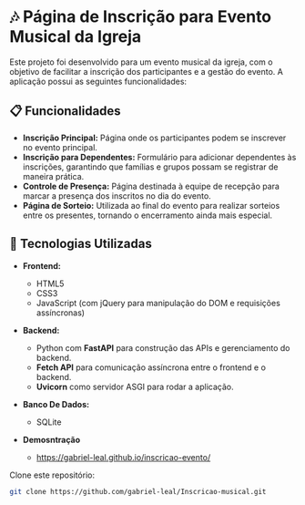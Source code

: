 # 🎶 Página de Inscrição para Evento Musical da Igreja

Este projeto foi desenvolvido para um evento musical da igreja, com o objetivo de facilitar a inscrição dos participantes e a gestão do evento. A aplicação possui as seguintes funcionalidades:

## 📋 Funcionalidades

- **Inscrição Principal:** Página onde os participantes podem se inscrever no evento principal.
- **Inscrição para Dependentes:** Formulário para adicionar dependentes às inscrições, garantindo que famílias e grupos possam se registrar de maneira prática.
- **Controle de Presença:** Página destinada à equipe de recepção para marcar a presença dos inscritos no dia do evento.
- **Página de Sorteio:** Utilizada ao final do evento para realizar sorteios entre os presentes, tornando o encerramento ainda mais especial.

## 🚀 Tecnologias Utilizadas

- **Frontend:**
  - HTML5
  - CSS3
  - JavaScript (com jQuery para manipulação do DOM e requisições assíncronas)

- **Backend:**
  - Python com **FastAPI** para construção das APIs e gerenciamento do backend.
  - **Fetch API** para comunicação assíncrona entre o frontend e o backend.
  - **Uvicorn** como servidor ASGI para rodar a aplicação.
 
- **Banco De Dados:**
  - SQLite
 
- **Demosntração**
  - https://gabriel-leal.github.io/inscricao-evento/


Clone este repositório:
   ```bash
   git clone https://github.com/gabriel-leal/Inscricao-musical.git

